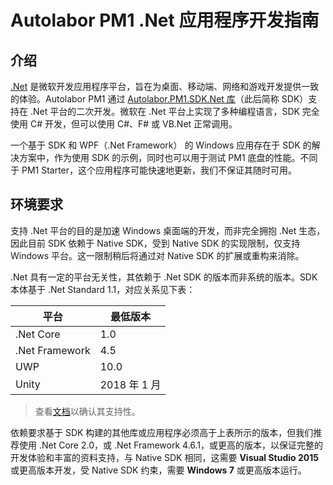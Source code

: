 # Autolabor PM1 .Net 应用程序开发指南

## 介绍

[.Net](https://dotnet.microsoft.com/) 是微软开发应用程序平台，旨在为桌面、移动端、网络和游戏开发提供一致的体验。Autolabor PM1 通过 [Autolabor.PM1.SDK.Net 库](https://github.com/autolaborcenter/Autolabor.PM1.SDK.Net)（此后简称 SDK）支持在 .Net 平台的二次开发。微软在 .Net 平台上实现了多种编程语言，SDK 完全使用 C# 开发，但可以使用 C#、F# 或 VB.Net 正常调用。

一个基于 SDK 和 WPF（.Net Framework） 的 Windows 应用存在于 SDK 的解决方案中，作为使用 SDK 的示例，同时也可以用于测试 PM1 底盘的性能。不同于 PM1 Starter，这个应用程序可能快速地更新，我们不保证其随时可用。

## 环境要求

支持 .Net 平台的目的是加速 Windows 桌面端的开发，而非完全拥抱 .Net 生态，因此目前 SDK 依赖于 Native SDK，受到 Native SDK 的实现限制，仅支持 Windows 平台。这一限制稍后将通过对 Native SDK 的扩展或重构来消除。

.Net 具有一定的平台无关性，其依赖于 .Net SDK 的版本而非系统的版本。SDK 本体基于 .Net Standard 1.1，对应关系见下表：

| 平台           | 最低版本     |
| -------------- | ------------ |
| .Net Core      | 1.0          |
| .Net Framework | 4.5          |
| UWP            | 10.0         |
| Unity          | 2018 年 1 月 |

> 查看[文档](https://docs.microsoft.com/zh-cn/dotnet/standard/net-standard)以确认其支持性。

依赖要求基于 SDK 构建的其他库或应用程序必须高于上表所示的版本，但我们推荐使用 .Net Core 2.0，或 .Net Framework 4.6.1，或更高的版本，以保证完整的开发体验和丰富的资料支持，与 Native SDK 相同，这需要 **Visual Studio 2015** 或更高版本开发，受 Native SDK 约束，需要 **Windows 7** 或更高版本运行。
